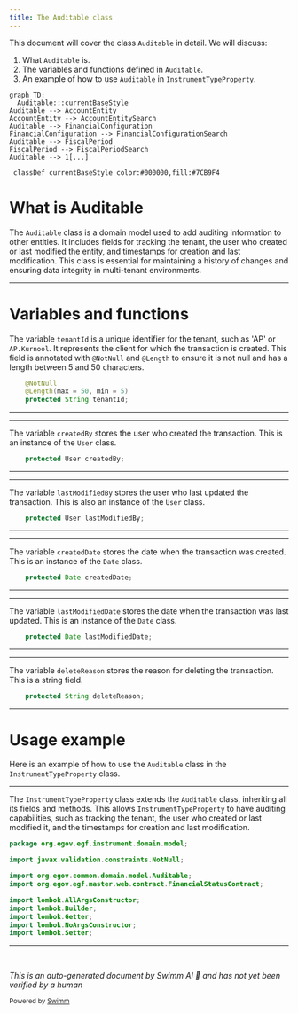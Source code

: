 ```yaml
---
title: The Auditable class
---
```

This document will cover the class <SwmToken path="business-services/egf-instrument/src/main/java/org/egov/egf/instrument/domain/model/InstrumentTypeProperty.java" pos="5:12:12" line-data="import org.egov.common.domain.model.Auditable;">`Auditable`</SwmToken> in detail. We will discuss:

1. What <SwmToken path="business-services/egf-instrument/src/main/java/org/egov/egf/instrument/domain/model/InstrumentTypeProperty.java" pos="5:12:12" line-data="import org.egov.common.domain.model.Auditable;">`Auditable`</SwmToken> is.
2. The variables and functions defined in <SwmToken path="business-services/egf-instrument/src/main/java/org/egov/egf/instrument/domain/model/InstrumentTypeProperty.java" pos="5:12:12" line-data="import org.egov.common.domain.model.Auditable;">`Auditable`</SwmToken>.
3. An example of how to use <SwmToken path="business-services/egf-instrument/src/main/java/org/egov/egf/instrument/domain/model/InstrumentTypeProperty.java" pos="5:12:12" line-data="import org.egov.common.domain.model.Auditable;">`Auditable`</SwmToken> in <SwmToken path="business-services/egf-instrument/src/main/java/org/egov/egf/instrument/domain/model/InstrumentTypeProperty.java" pos="19:4:4" line-data="public class InstrumentTypeProperty extends Auditable {">`InstrumentTypeProperty`</SwmToken>.

```mermaid
graph TD;
  Auditable:::currentBaseStyle
Auditable --> AccountEntity
AccountEntity --> AccountEntitySearch
Auditable --> FinancialConfiguration
FinancialConfiguration --> FinancialConfigurationSearch
Auditable --> FiscalPeriod
FiscalPeriod --> FiscalPeriodSearch
Auditable --> 1[...]

 classDef currentBaseStyle color:#000000,fill:#7CB9F4
```

# What is Auditable

The <SwmToken path="business-services/egf-instrument/src/main/java/org/egov/egf/instrument/domain/model/InstrumentTypeProperty.java" pos="5:12:12" line-data="import org.egov.common.domain.model.Auditable;">`Auditable`</SwmToken> class is a domain model used to add auditing information to other entities. It includes fields for tracking the tenant, the user who created or last modified the entity, and timestamps for creation and last modification. This class is essential for maintaining a history of changes and ensuring data integrity in multi-tenant environments.

<SwmSnippet path="/business-services/egf-master/src/main/java/org/egov/common/domain/model/Auditable.java" line="24">

---

# Variables and functions

The variable <SwmToken path="business-services/egf-master/src/main/java/org/egov/common/domain/model/Auditable.java" pos="26:5:5" line-data="    protected String tenantId;">`tenantId`</SwmToken> is a unique identifier for the tenant, such as 'AP' or <SwmToken path="business-services/egf-master/src/main/java/org/egov/common/domain/model/Auditable.java" pos="20:21:23" line-data="     * tenantId Unique Identifier of the tenant, Like AP, AP.Kurnool etc.">`AP.Kurnool`</SwmToken>. It represents the client for which the transaction is created. This field is annotated with <SwmToken path="business-services/egf-master/src/main/java/org/egov/common/domain/model/Auditable.java" pos="24:1:2" line-data="    @NotNull">`@NotNull`</SwmToken> and <SwmToken path="business-services/egf-master/src/main/java/org/egov/common/domain/model/Auditable.java" pos="25:1:2" line-data="    @Length(max = 50, min = 5)">`@Length`</SwmToken> to ensure it is not null and has a length between 5 and 50 characters.

```java
    @NotNull
    @Length(max = 50, min = 5)
    protected String tenantId;
```

---

</SwmSnippet>

<SwmSnippet path="/business-services/egf-master/src/main/java/org/egov/common/domain/model/Auditable.java" line="30">

---

The variable <SwmToken path="business-services/egf-master/src/main/java/org/egov/common/domain/model/Auditable.java" pos="30:5:5" line-data="    protected User createdBy;">`createdBy`</SwmToken> stores the user who created the transaction. This is an instance of the <SwmToken path="business-services/egf-master/src/main/java/org/egov/common/domain/model/Auditable.java" pos="30:3:3" line-data="    protected User createdBy;">`User`</SwmToken> class.

```java
    protected User createdBy;
```

---

</SwmSnippet>

<SwmSnippet path="/business-services/egf-master/src/main/java/org/egov/common/domain/model/Auditable.java" line="34">

---

The variable <SwmToken path="business-services/egf-master/src/main/java/org/egov/common/domain/model/Auditable.java" pos="34:5:5" line-data="    protected User lastModifiedBy;">`lastModifiedBy`</SwmToken> stores the user who last updated the transaction. This is also an instance of the <SwmToken path="business-services/egf-master/src/main/java/org/egov/common/domain/model/Auditable.java" pos="34:3:3" line-data="    protected User lastModifiedBy;">`User`</SwmToken> class.

```java
    protected User lastModifiedBy;
```

---

</SwmSnippet>

<SwmSnippet path="/business-services/egf-master/src/main/java/org/egov/common/domain/model/Auditable.java" line="38">

---

The variable <SwmToken path="business-services/egf-master/src/main/java/org/egov/common/domain/model/Auditable.java" pos="38:5:5" line-data="    protected Date createdDate;">`createdDate`</SwmToken> stores the date when the transaction was created. This is an instance of the <SwmToken path="business-services/egf-master/src/main/java/org/egov/common/domain/model/Auditable.java" pos="38:3:3" line-data="    protected Date createdDate;">`Date`</SwmToken> class.

```java
    protected Date createdDate;
```

---

</SwmSnippet>

<SwmSnippet path="/business-services/egf-master/src/main/java/org/egov/common/domain/model/Auditable.java" line="42">

---

The variable <SwmToken path="business-services/egf-master/src/main/java/org/egov/common/domain/model/Auditable.java" pos="42:5:5" line-data="    protected Date lastModifiedDate;">`lastModifiedDate`</SwmToken> stores the date when the transaction was last updated. This is an instance of the <SwmToken path="business-services/egf-master/src/main/java/org/egov/common/domain/model/Auditable.java" pos="42:3:3" line-data="    protected Date lastModifiedDate;">`Date`</SwmToken> class.

```java
    protected Date lastModifiedDate;
```

---

</SwmSnippet>

<SwmSnippet path="/business-services/egf-master/src/main/java/org/egov/common/domain/model/Auditable.java" line="44">

---

The variable <SwmToken path="business-services/egf-master/src/main/java/org/egov/common/domain/model/Auditable.java" pos="44:5:5" line-data="    protected String deleteReason;">`deleteReason`</SwmToken> stores the reason for deleting the transaction. This is a string field.

```java
    protected String deleteReason;
```

---

</SwmSnippet>

# Usage example

Here is an example of how to use the <SwmToken path="business-services/egf-instrument/src/main/java/org/egov/egf/instrument/domain/model/InstrumentTypeProperty.java" pos="5:12:12" line-data="import org.egov.common.domain.model.Auditable;">`Auditable`</SwmToken> class in the <SwmToken path="business-services/egf-instrument/src/main/java/org/egov/egf/instrument/domain/model/InstrumentTypeProperty.java" pos="19:4:4" line-data="public class InstrumentTypeProperty extends Auditable {">`InstrumentTypeProperty`</SwmToken> class.

<SwmSnippet path="/business-services/egf-instrument/src/main/java/org/egov/egf/instrument/domain/model/InstrumentTypeProperty.java" line="1">

---

The <SwmToken path="business-services/egf-instrument/src/main/java/org/egov/egf/instrument/domain/model/InstrumentTypeProperty.java" pos="19:4:4" line-data="public class InstrumentTypeProperty extends Auditable {">`InstrumentTypeProperty`</SwmToken> class extends the <SwmToken path="business-services/egf-instrument/src/main/java/org/egov/egf/instrument/domain/model/InstrumentTypeProperty.java" pos="5:12:12" line-data="import org.egov.common.domain.model.Auditable;">`Auditable`</SwmToken> class, inheriting all its fields and methods. This allows <SwmToken path="business-services/egf-instrument/src/main/java/org/egov/egf/instrument/domain/model/InstrumentTypeProperty.java" pos="19:4:4" line-data="public class InstrumentTypeProperty extends Auditable {">`InstrumentTypeProperty`</SwmToken> to have auditing capabilities, such as tracking the tenant, the user who created or last modified it, and the timestamps for creation and last modification.

```java
package org.egov.egf.instrument.domain.model;

import javax.validation.constraints.NotNull;

import org.egov.common.domain.model.Auditable;
import org.egov.egf.master.web.contract.FinancialStatusContract;

import lombok.AllArgsConstructor;
import lombok.Builder;
import lombok.Getter;
import lombok.NoArgsConstructor;
import lombok.Setter;
```

---

</SwmSnippet>

&nbsp;

*This is an auto-generated document by Swimm AI 🌊 and has not yet been verified by a human*

<SwmMeta version="3.0.0" repo-id="Z2l0aHViJTNBJTNBRElHSVQtT1NTJTNBJTNBU3dpbW0tRGVtbw==" repo-name="DIGIT-OSS" doc-type="general-class"><sup>Powered by [Swimm](/)</sup></SwmMeta>
